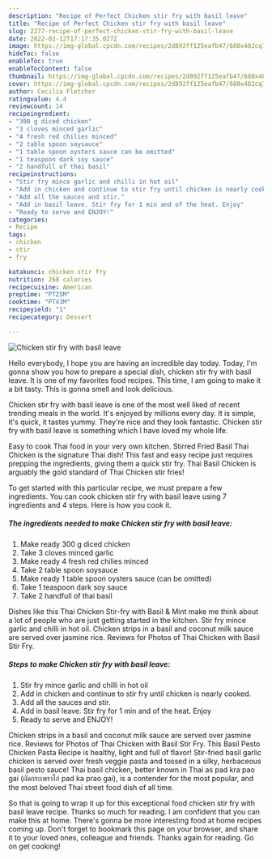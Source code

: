 ```yaml
---
description: "Recipe of Perfect Chicken stir fry with basil leave"
title: "Recipe of Perfect Chicken stir fry with basil leave"
slug: 2277-recipe-of-perfect-chicken-stir-fry-with-basil-leave
date: 2022-02-12T17:17:35.027Z
image: https://img-global.cpcdn.com/recipes/2d892ff125eafb47/680x482cq70/chicken-stir-fry-with-basil-leave-recipe-main-photo.jpg
hideToc: false
enableToc: true
enableTocContent: false
thumbnail: https://img-global.cpcdn.com/recipes/2d892ff125eafb47/680x482cq70/chicken-stir-fry-with-basil-leave-recipe-main-photo.jpg
cover: https://img-global.cpcdn.com/recipes/2d892ff125eafb47/680x482cq70/chicken-stir-fry-with-basil-leave-recipe-main-photo.jpg
author: Cecilia Fletcher
ratingvalue: 4.4
reviewcount: 14
recipeingredient:
- "300 g diced chicken"
- "3 cloves minced garlic"
- "4 fresh red chilies minced"
- "2 table spoon soysauce"
- "1 table spoon oysters sauce can be omitted"
- "1 teaspoon dark soy sauce"
- "2 handfull of thai basil"
recipeinstructions:
- "Stir fry mince garlic and chilli in hot oil"
- "Add in chicken and continue to stir fry until chicken is nearly cooked."
- "Add all the sauces and stir."
- "Add in basil leave. Stir fry for 1 min and of the heat. Enjoy"
- "Ready to serve and ENJOY!"
categories:
- Recipe
tags:
- chicken
- stir
- fry

katakunci: chicken stir fry 
nutrition: 268 calories
recipecuisine: American
preptime: "PT25M"
cooktime: "PT43M"
recipeyield: "1"
recipecategory: Dessert

---
```



![Chicken stir fry with basil leave](https://img-global.cpcdn.com/recipes/2d892ff125eafb47/680x482cq70/chicken-stir-fry-with-basil-leave-recipe-main-photo.jpg)

Hello everybody, I hope you are having an incredible day today. Today, I'm gonna show you how to prepare a special dish, chicken stir fry with basil leave. It is one of my favorites food recipes. This time, I am going to make it a bit tasty. This is gonna smell and look delicious.

Chicken stir fry with basil leave is one of the most well liked of recent trending meals in the world. It's enjoyed by millions every day. It is simple, it's quick, it tastes yummy. They're nice and they look fantastic. Chicken stir fry with basil leave is something which I have loved my whole life.

Easy to cook Thai food in your very own kitchen. Stirred Fried Basil Thai Chicken is the signature Thai dish! This fast and easy recipe just requires prepping the ingredients, giving them a quick stir fry. Thai Basil Chicken is arguably the gold standard of Thai Chicken stir fries!


To get started with this particular recipe, we must prepare a few ingredients. You can cook chicken stir fry with basil leave using 7 ingredients and 4 steps. Here is how you cook it.

<!--inarticleads1-->

##### The ingredients needed to make Chicken stir fry with basil leave:

1. Make ready 300 g diced chicken
1. Take 3 cloves minced garlic
1. Make ready 4 fresh red chilies minced
1. Take 2 table spoon soysauce
1. Make ready 1 table spoon oysters sauce (can be omitted)
1. Take 1 teaspoon dark soy sauce
1. Take 2 handfull of thai basil


Dishes like this Thai Chicken Stir-fry with Basil & Mint make me think about a lot of people who are just getting started in the kitchen. Stir fry mince garlic and chilli in hot oil. Chicken strips in a basil and coconut milk sauce are served over jasmine rice. Reviews for Photos of Thai Chicken with Basil Stir Fry. 

<!--inarticleads2-->

##### Steps to make Chicken stir fry with basil leave:

1. Stir fry mince garlic and chilli in hot oil
1. Add in chicken and continue to stir fry until chicken is nearly cooked.
1. Add all the sauces and stir.
1. Add in basil leave. Stir fry for 1 min and of the heat. Enjoy
1. Ready to serve and ENJOY!

Chicken strips in a basil and coconut milk sauce are served over jasmine rice. Reviews for Photos of Thai Chicken with Basil Stir Fry. This Basil Pesto Chicken Pasta Recipe is healthy, light and full of flavor! Stir-fried basil garlic chicken is served over fresh veggie pasta and tossed in a silky, herbaceous basil pesto sauce! Thai basil chicken, better known in Thai as pad kra pao gai (ผัดกระเพราไก่ pad ka prao gai), is a contender for the most popular, and the most beloved Thai street food dish of all time. 

So that is going to wrap it up for this exceptional food chicken stir fry with basil leave recipe. Thanks so much for reading. I am confident that you can make this at home. There's gonna be more interesting food at home recipes coming up. Don't forget to bookmark this page on your browser, and share it to your loved ones, colleague and friends. Thanks again for reading. Go on get cooking!

